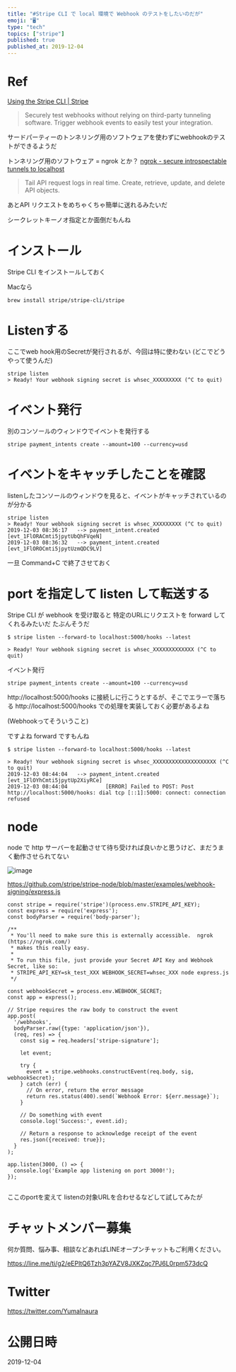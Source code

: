 ```yaml
---
title: "#Stripe CLI で local 環境で Webhook のテストをしたいのだが"
emoji: "🖥"
type: "tech"
topics: ["stripe"]
published: true
published_at: 2019-12-04
---
```


# Ref

[Using the Stripe CLI | Stripe](https://stripe.com/docs/stripe-cli)

>Securely test webhooks without relying on third-party tunneling software.
>Trigger webhook events to easily test your integration.

サードパーティーのトンネリング用のソフトウェアを使わずにwebhookのテストができるようだ

トンネリング用のソフトウェア = ngrok とか？
[ngrok - secure introspectable tunnels to localhost](https://ngrok.com/)

>Tail API request logs in real time.
>Create, retrieve, update, and delete API objects.

あとAPI リクエストをめちゃくちゃ簡単に送れるみたいだ

シークレットキーノオ指定とか面倒だもんね

# インストール

Stripe CLI をインストールしておく

Macなら

`brew install stripe/stripe-cli/stripe`


# Listenする

ここでweb hook用のSecretが発行されるが、今回は特に使わない (どこでどうやって使うんだ)

```
stripe listen
> Ready! Your webhook signing secret is whsec_XXXXXXXXX (^C to quit)
```

# イベント発行

別のコンソールのウィンドウでイベントを発行する

```
stripe payment_intents create --amount=100 --currency=usd
```

# イベントをキャッチしたことを確認

listenしたコンソールのウィンドウを見ると、イベントがキャッチされているのが分かる

```
stripe listen
> Ready! Your webhook signing secret is whsec_XXXXXXXXX (^C to quit)
2019-12-03 08:36:17   --> payment_intent.created [evt_1FlORACmti5jpytUbQhFVqeN]
2019-12-03 08:36:32   --> payment_intent.created [evt_1FlOROCmti5jpytUzmQDC9LV]
```

一旦 Command+C で終了させておく

# port を指定して listen して転送する

Stripe CLI が webhook を受け取ると 特定のURLにリクエストを forward してくれるみたいだ
たぶんそうだ

```
$ stripe listen --forward-to localhost:5000/hooks --latest

> Ready! Your webhook signing secret is whsec_XXXXXXXXXXXXX (^C to quit)
```

イベント発行

```
stripe payment_intents create --amount=100 --currency=usd
```

http://localhost:5000/hooks に接続しに行こうとするが、そこでエラーで落ちる
http://localhost:5000/hooks での処理を実装しておく必要があるよね

(Webhookってそういうこと)

ですよね forward ですもんね
 
```
$ stripe listen --forward-to localhost:5000/hooks --latest

> Ready! Your webhook signing secret is whsec_XXXXXXXXXXXXXXXXXXXX (^C to quit)
2019-12-03 08:44:04   --> payment_intent.created [evt_1FlOYhCmti5jpytUp2XiyRCe]
2019-12-03 08:44:04            [ERROR] Failed to POST: Post http://localhost:5000/hooks: dial tcp [::1]:5000: connect: connection refused
```

# node

node で http サーバーを起動させて待ち受ければ良いかと思うけど、まだうまく動作させられてない

![image](https://user-images.githubusercontent.com/13635059/70005646-b0ebf280-15ad-11ea-8bd9-a87cba2b22e8.png)

https://github.com/stripe/stripe-node/blob/master/examples/webhook-signing/express.js

```
const stripe = require('stripe')(process.env.STRIPE_API_KEY);
const express = require('express');
const bodyParser = require('body-parser');

/**
 * You'll need to make sure this is externally accessible.  ngrok (https://ngrok.com/)
 * makes this really easy.
 *
 * To run this file, just provide your Secret API Key and Webhook Secret, like so:
 * STRIPE_API_KEY=sk_test_XXX WEBHOOK_SECRET=whsec_XXX node express.js
 */

const webhookSecret = process.env.WEBHOOK_SECRET;
const app = express();

// Stripe requires the raw body to construct the event
app.post(
  '/webhooks',
  bodyParser.raw({type: 'application/json'}),
  (req, res) => {
    const sig = req.headers['stripe-signature'];

    let event;

    try {
      event = stripe.webhooks.constructEvent(req.body, sig, webhookSecret);
    } catch (err) {
      // On error, return the error message
      return res.status(400).send(`Webhook Error: ${err.message}`);
    }

    // Do something with event
    console.log('Success:', event.id);

    // Return a response to acknowledge receipt of the event
    res.json({received: true});
  }
);

app.listen(3000, () => {
  console.log('Example app listening on port 3000!');
});


```

ここのportを変えて
listenの対象URLを合わせるなどして試してみたが








<!-- Update From Qiita API -->

# チャットメンバー募集


何か質問、悩み事、相談などあればLINEオープンチャットもご利用ください。

https://line.me/ti/g2/eEPltQ6Tzh3pYAZV8JXKZqc7PJ6L0rpm573dcQ





# Twitter


https://twitter.com/YumaInaura


<!-- Update From Qiita API -->



# 公開日時

2019-12-04
